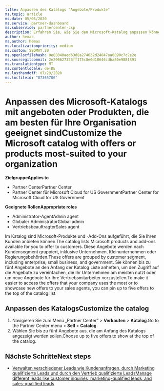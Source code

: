 ```yaml
---
title: Anpassen des Katalogs "Angebote/Produkte"
ms.topic: article
ms.date: 05/05/2020
ms.service: partner-dashboard
ms.subservice: partnercenter-csp
description: Erfahren Sie, wie Sie den Microsoft-Katalog anpassen können, um den Zugriff auf die von Ihrer Organisation am häufigsten verwendeten Partnerangebote oder Produkte zu vereinfachen.
author: hemas
ms.author: hemas
ms.localizationpriority: medium
ms.custom: SEOMAY.20
ms.openlocfilehash: 0e08340aed63d0a274632d24047aa0890c7c2e2e
ms.sourcegitcommit: 2e206627323ff175c0e0d10646cdba80e9881891
ms.translationtype: MT
ms.contentlocale: de-DE
ms.lasthandoff: 07/29/2020
ms.locfileid: "87365706"
---
```

# <a name="customize-the-microsoft-catalog-with-offers-or-products-most-suited-to-your-organization"></a><span data-ttu-id="f74d6-103">Anpassen des Microsoft-Katalogs mit angeboten oder Produkten, die am besten für Ihre Organisation geeignet sind</span><span class="sxs-lookup"><span data-stu-id="f74d6-103">Customize the Microsoft catalog with offers or products most-suited to your organization</span></span>

<span data-ttu-id="f74d6-104">**Zielgruppe**</span><span class="sxs-lookup"><span data-stu-id="f74d6-104">**Applies to**</span></span>

- <span data-ttu-id="f74d6-105">Partner Center</span><span class="sxs-lookup"><span data-stu-id="f74d6-105">Partner Center</span></span>
- <span data-ttu-id="f74d6-106">Partner Center für Microsoft Cloud for US Government</span><span class="sxs-lookup"><span data-stu-id="f74d6-106">Partner Center for Microsoft Cloud for US Government</span></span>

<span data-ttu-id="f74d6-107">**Geeignete Rollen**</span><span class="sxs-lookup"><span data-stu-id="f74d6-107">**Appropriate roles**</span></span>

- <span data-ttu-id="f74d6-108">Administrator-Agent</span><span class="sxs-lookup"><span data-stu-id="f74d6-108">Admin agent</span></span>
- <span data-ttu-id="f74d6-109">Globaler Administrator</span><span class="sxs-lookup"><span data-stu-id="f74d6-109">Global admin</span></span>
- <span data-ttu-id="f74d6-110">Vertriebsbeauftragter</span><span class="sxs-lookup"><span data-stu-id="f74d6-110">Sales agent</span></span>

<span data-ttu-id="f74d6-111">Im Katalog sind Microsoft-Produkte und -Add-Ons aufgeführt, die Sie Ihren Kunden anbieten können.</span><span class="sxs-lookup"><span data-stu-id="f74d6-111">The catalog lists Microsoft products and add-ons available for you to offer to customers.</span></span> <span data-ttu-id="f74d6-112">Diese Angebote werden nach Kundensegment gruppiert, inklusive Unternehmen, Kleinunternehmen oder Regierungsbehörden.</span><span class="sxs-lookup"><span data-stu-id="f74d6-112">These offers are grouped by customer segment, including enterprise, small business, and government.</span></span> <span data-ttu-id="f74d6-113">Sie können bis zu fünf Angebote an den Anfang der Katalog Liste anheften, um den Zugriff auf die Angebote zu vereinfachen, die Ihr Unternehmen am meisten nutzt oder um neue Angebote für Ihre Vertriebsmitarbeiter vorzustellen.</span><span class="sxs-lookup"><span data-stu-id="f74d6-113">To make it easier to access the offers that your company uses the most or to showcase new offers to your sales agents, you can pin up to five offers to the top of the catalog list.</span></span>

## <a name="customize-the-catalog"></a><span data-ttu-id="f74d6-114">Anpassen des Katalogs</span><span class="sxs-lookup"><span data-stu-id="f74d6-114">Customize the catalog</span></span>

1. <span data-ttu-id="f74d6-115">Navigieren Sie zum Menü „Partner Center” &gt; **Verkaufen** &gt; **Katalog**.</span><span class="sxs-lookup"><span data-stu-id="f74d6-115">Go to the Partner Center menu &gt; **Sell** &gt; **Catalog**.</span></span>
2. <span data-ttu-id="f74d6-116">Wählen Sie bis zu fünf Angebote aus, die am Anfang des Katalogs angezeigt werden sollen.</span><span class="sxs-lookup"><span data-stu-id="f74d6-116">Choose up to five offers to show at the top of the catalog.</span></span>
 
## <a name="next-steps"></a><span data-ttu-id="f74d6-117">Nächste Schritte</span><span class="sxs-lookup"><span data-stu-id="f74d6-117">Next steps</span></span>

- [<span data-ttu-id="f74d6-118">Verwalten verschiedener Leads wie Kundenanfragen, durch Marketing qualifizierte Leads und durch den Vertrieb qualifizierte Leads</span><span class="sxs-lookup"><span data-stu-id="f74d6-118">Manage different leads like customer inquiries, marketing-qualified leads, and sales-qualified leads</span></span>](manage-leads.md) 
